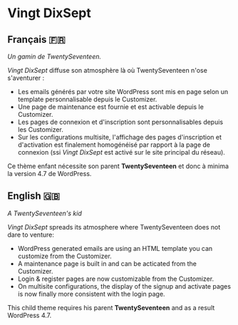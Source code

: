 # Vingt DixSept

## Français 🇫🇷
*Un gamin de TwentySeventeen.*

*Vingt DixSept* diffuse son atmosphère là où TwentySeventeen n'ose s'aventurer :

+ Les emails générés par votre site WordPress sont mis en page selon un template personnalisable depuis le Customizer.
+ Une page de maintenance est fournie et est activable depuis le Customizer.
+ Les pages de connexion et d'inscription sont personnalisables depuis les Customizer.
+ Sur les configurations multisite, l'affichage des pages d'inscription et d'activation est finalement homogénéisé par rapport à la page de connexion (ssi *Vingt DixSept* est activé sur le site principal du réseau).

Ce thème enfant nécessite son parent **TwentySeventeen** et donc à minima la version 4.7 de WordPress.

## English 🇬🇧
*A TwentySeventeen's kid*

*Vingt DixSept* spreads its atmosphere where TwentySeventeen does not dare to venture:

+ WordPress generated emails are using an HTML template you can customize from the Customizer.
+ A maintenance page is built in and can be acticated from the Customizer.
+ Login & register pages are now customizable from the Customizer.
+ On multisite configurations, the display of the signup and activate pages is now finally more consistent with the login page.

This child theme requires his parent **TwentySeventeen** and as a result WordPress 4.7.
